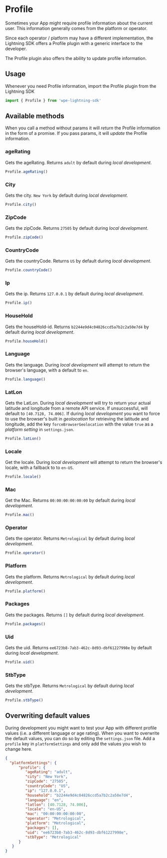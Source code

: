 # Profile

Sometimes your App might require profile information about the current user. This information generally comes from the platform or operator.

Since each operator / platform may have a different implementation, the Lightning SDK offers a Profile plugin with a generic interface to the developer.

The Profile plugin also offers the ability to update profile information.

## Usage

Whenever you need Profile information, import the Profile plugin from the Lightning SDK

```js
import { Profile } from 'wpe-lightning-sdk'
```

## Available methods

When you call a method without params it will _return_ the Profile information in the form of a promise.
If you pass params, it will _update_ the Profile information.

### ageRating

Gets the ageRating. Returns `adult` by default during _local development_.

```js
Profile.ageRating()
```

### City

Gets the city. `New York` by default during _local development_.

```js
Profile.city()
```


### ZipCode

Gets the zipCode. Returns `27505` by default during _local development_.

```js
Profile.zipCode()
```

### CountryCode

Gets the countryCode. Returns `US` by default during _local development_.

```js
Profile.countryCode()
```

### Ip

Gets the ip. Returns `127.0.0.1` by default during _local development_.

```js
Profile.ip()
```

### HouseHold

Gets the houseHold-id. Returns `b2244e9d4c04826ccd5a7b2c2a50e7d4` by default during _local development_.

```js
Profile.houseHold()
```

### Language

Gets the language. During _local development_ will attempt to return the browser's language, with a default to `en`.

```js
Profile.language()
```

### LatLon

Gets the LatLon. During _local development_ will try to return your actual latitude and longitude from a remote API service. If unsuccessful, will default to `[40.7128, 74.006]`.
If during _local development_ you want to force to use the browser's built in _geolocation_ for retrieving the latitude and longitude, add the key `forceBrowserGeolocation` with the value `true` as a _platform setting_ in `settings.json`.

```js
Profile.latLon()
```

### Locale

Get the locale. During _local development_ will attempt to return the browser's locale, with a fallback to to `en-US`.

```js
Profile.locale()
```

### Mac

Get the Mac. Returns `00:00:00:00:00:00` by default during _local development_.

```js
Profile.mac()
```

### Operator

Gets the operator. Returns `Metrological` by default during _local development_.

```js
Profile.operator()
```

### Platform

Gets the platform. Returns `Metrological` by default during _local development_.

```js
Profile.platform()
```

### Packages

Gets the packages. Returns `[]` by default during _local development_.

```js
Profile.packages()
```

### Uid

Gets the uid. Returns `ee6723b8-7ab3-462c-8d93-dbf61227998e` by default during _local development_.

```js
Profile.uid()
```

### StbType

Gets the stbType. Returns `Metrological` by default during _local development_.

```js
Profile.stbType()
```

## Overwriting default values

During development you might want to test your App with different profile values (i.e. a different language or age rating).
When you want to overwrite the default values, you can do so by editing the `settings.json` file.
Add a `profile` key in `platformSettings` and only add the values you wish to change here.

```json
{
  "platformSettings": {
      "profile": {
         "ageRating": "adult",
         "city": "New York",
         "zipCode": "27505",
         "countryCode": "US",
         "ip": "127.0.0.1",
         "household": "b2244e9d4c04826ccd5a7b2c2a50e7d4",
         "language": "en",
         "latlon": [40.7128, 74.006],
         "locale": "en-US",
         "mac": "00:00:00:00:00:00",
         "operator": "Metrological",
         "platform": "Metrological",
         "packages": [],
         "uid": "ee6723b8-7ab3-462c-8d93-dbf61227998e",
         "stbType": "Metrological"
      }
   }
}
 ```
